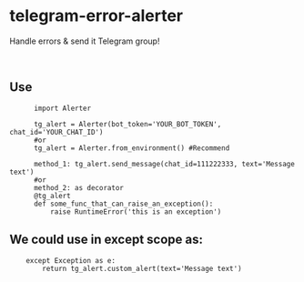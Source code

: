 # telegram-error-alerter
Handle errors &amp; send it Telegram group!

<br>

## Use

```
      import Alerter

      tg_alert = Alerter(bot_token='YOUR_BOT_TOKEN', chat_id='YOUR_CHAT_ID')
      #or
      tg_alert = Alerter.from_environment() #Recommend

      method_1: tg_alert.send_message(chat_id=111222333, text='Message text')
      #or
      method_2: as decorator
      @tg_alert
      def some_func_that_can_raise_an_exception():
          raise RuntimeError('this is an exception')

```
## We could use in except scope as:
        except Exception as e:
            return tg_alert.custom_alert(text='Message text')
